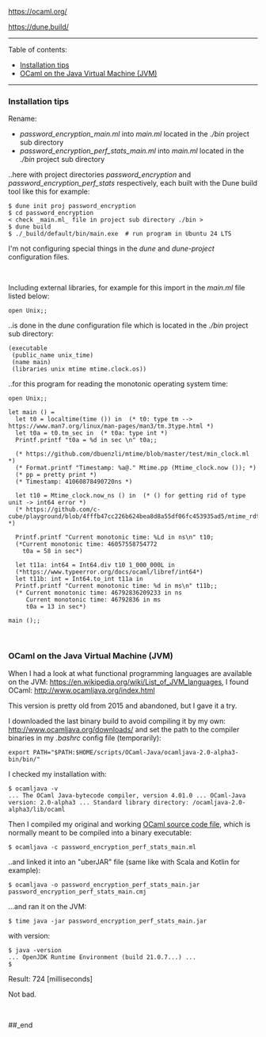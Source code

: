 https://ocaml.org/

https://dune.build/

---

Table of contents:

- [Installation tips](#installation-tips)
- [OCaml on the Java Virtual Machine (JVM)](#ocaml-on-the-java-virtual-machine-jvm)

---

### Installation tips

Rename:

- _password_encryption_main.ml_ into _main.ml_ located in the _./bin_ project sub directory
- _password_encryption_perf_stats_main.ml_ into _main.ml_ located in the _./bin_ project sub directory

..here with project directories _password_encryption_ and _password_encryption_perf_stats_ respectively, each built with the Dune build tool like this for example:

```
$ dune init proj password_encryption
$ cd password_encryption
< check _main.ml_ file in project sub directory ./bin >
$ dune build
$ ./_build/default/bin/main.exe  # run program in Ubuntu 24 LTS
```
I'm not configuring special things in the _dune_ and _dune-project_ configuration files.

<br/>

Including external libraries, for example for this import in the _main.ml_ file listed below:

```
open Unix;;
```

..is done in the _dune_ configuration file which is located in the _./bin_ project sub directory:

```
(executable
 (public_name unix_time)
 (name main)
 (libraries unix mtime mtime.clock.os))
```

..for this program for reading the monotonic operating system time:

```
open Unix;;

let main () =
  let t0 = localtime(time ()) in  (* t0: type tm --> https://www.man7.org/linux/man-pages/man3/tm.3type.html *)
  let t0a = t0.tm_sec in  (* t0a: type int *)
  Printf.printf "t0a = %d in sec \n" t0a;;
  
  (* https://github.com/dbuenzli/mtime/blob/master/test/min_clock.ml *)
  (* Format.printf "Timestamp: %a@." Mtime.pp (Mtime_clock.now ()); *)
  (* pp = pretty print *)
  (* Timestamp: 41060878490720ns *)
  
  let t10 = Mtime_clock.now_ns () in  (* () for getting rid of type unit -> int64 error *)
  (* https://github.com/c-cube/playground/blob/4fffb47cc226b624bea8d8a55df06fc453935ad5/mtime_rdtsc_bench/main.ml#L7 *)
  
  Printf.printf "Current monotonic time: %Ld in ns\n" t10;
  (*Current monotonic time: 46057558754772
    t0a = 58 in sec*)
    
  let t11a: int64 = Int64.div t10 1_000_000L in
  (*https://www.typeerror.org/docs/ocaml/libref/int64*)
  let t11b: int = Int64.to_int t11a in
  Printf.printf "Current monotonic time: %d in ms\n" t11b;;
  (* Current monotonic time: 46792836209233 in ns
     Current monotonic time: 46792836 in ms
     t0a = 13 in sec*)

main ();;
```

<br/>

### OCaml on the Java Virtual Machine (JVM)

When I had a look at what functional programming languages are available on the JVM: https://en.wikipedia.org/wiki/List_of_JVM_languages, I found OCaml: http://www.ocamljava.org/index.html

This version is pretty old from 2015 and abandoned, but I gave it a try.

I downloaded the last binary build to avoid compiling it by my own: http://www.ocamljava.org/downloads/ and set the path to the compiler binaries in my
_.bashrc_ config file (temporarily):

```
export PATH="$PATH:$HOME/scripts/OCaml-Java/ocamljava-2.0-alpha3-bin/bin/"
```

I checked my installation with:

```
$ ocamljava -v
... The OCaml Java-bytecode compiler, version 4.01.0 ... OCaml-Java version: 2.0-alpha3 ... Standard library directory: /ocamljava-2.0-alpha3/lib/ocaml
```

Then I compiled my original and working [OCaml source code file](https://github.com/practicalcomputerscience/MicrobenchmarkGPHLlanguages/blob/main/03%20-%20source%20code/02%20-%20functional%20languages/OCaml/password_encryption_perf_stats_main.ml), which is normally meant to be compiled into a binary executable:

```
$ ocamljava -c password_encryption_perf_stats_main.ml
```

..and linked it into an "uberJAR" file (same like with Scala and Kotlin for example):

```
$ ocamljava -o password_encryption_perf_stats_main.jar password_encryption_perf_stats_main.cmj
```

...and ran it on the JVM:

```
$ time java -jar password_encryption_perf_stats_main.jar
```

with version:

```
$ java -version
... OpenJDK Runtime Environment (build 21.0.7...) ...
$
```

Result: 724 [milliseconds] 

Not bad.

<br/>

##_end
